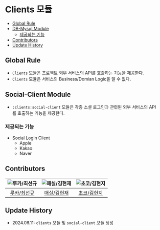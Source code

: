 # Clients 모듈

- [Global Rule](#global-rule)
- [DB-Mysql Module](#db-mysql-module)
    - [제공되는 기능](#제공되는-기능)
- [Contributors](#contributors)
- [Update History](#update-history)

## Global Rule

- `Clients` 모듈은 프로젝트 외부 서비스의 API를 호출하는 기능을 제공한다.
- `Clients` 모듈은 서비스의 Business/Domian Logic을 알 수 없다.

## Social-Client Module

- `:clients:social-client` 모듈은 각종 소셜 로그인과 관련된 외부 서비스의 API를 호출하는 기능을 제공한다.

### 제공되는 기능

- Social Login Client
  - Apple
  - Kakao
  - Naver

## Contributors

| ![루카/최선규](https://avatars.githubusercontent.com/u/98688494?v=4) | ![매실/김현재](https://avatars.githubusercontent.com/u/41482946?v=4) | ![초코/김현지](https://avatars.githubusercontent.com/u/112065014?v=4) |
|:---------------------------------------------------------------:|:---------------------------------------------------------------:|:----------------------------------------------------------------:|
|              [루카/최선규](https://github.com/luke0408)              |               [매실/김현재](https://github.com/galug)                |              [초코/김현지](https://github.com/hyeonji91)              |

## Update History

- 2024.06.11: `clients` 모듈 및 `social-client` 모듈 생성

